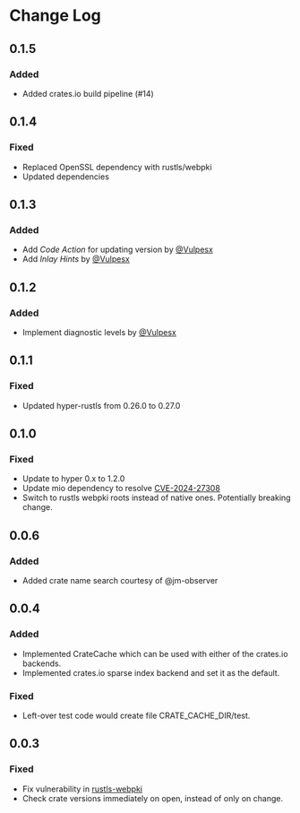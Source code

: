 # Change Log

## 0.1.5

### Added

* Added crates.io build pipeline (#14)

## 0.1.4

### Fixed

* Replaced OpenSSL dependency with rustls/webpki
* Updated dependencies

## 0.1.3

### Added

* Add *Code Action* for updating version by [@Vulpesx](https://github.com/MathiasPius/crates-lsp/pull/9)
* Add *Inlay Hints* by [@Vulpesx](https://github.com/MathiasPius/crates-lsp/pull/10)

## 0.1.2

### Added

* Implement diagnostic levels by [@Vulpesx](https://github.com/MathiasPius/crates-lsp/pull/8)

## 0.1.1

### Fixed

* Updated hyper-rustls from 0.26.0 to 0.27.0

## 0.1.0

### Fixed
* Update to hyper 0.x to 1.2.0
* Update mio dependency to resolve [CVE-2024-27308](https://github.com/advisories/GHSA-r8w9-5wcg-vfj7/dependabot)
* Switch to rustls webpki roots instead of native ones. Potentially breaking change.

## 0.0.6

### Added
* Added crate name search courtesy of @jm-observer

## 0.0.4

### Added
* Implemented CrateCache which can be used with either of the crates.io backends.
* Implemented crates.io sparse index backend and set it as the default.

### Fixed
* Left-over test code would create file CRATE_CACHE_DIR/test.

## 0.0.3

### Fixed
* Fix vulnerability in [rustls-webpki](https://github.com/briansmith/webpki/issues/69)
* Check crate versions immediately on open, instead of only on change.